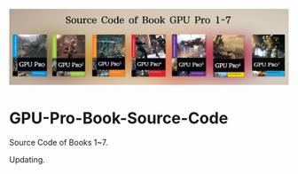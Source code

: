 ![](Media/repo-cover.jpg)

# GPU-Pro-Book-Source-Code
Source Code of Books <GPU Pro>1~7.
  
Updating.
